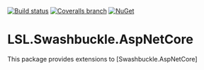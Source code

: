 [![Build status](https://img.shields.io/appveyor/ci/alunacjones/lsl-swashbuckle-aspnetcore.svg)](https://ci.appveyor.com/project/alunacjones/lsl-swashbuckle-aspnetcore)
[![Coveralls branch](https://img.shields.io/coverallsCoverage/github/alunacjones/LSL.Swashbuckle.AspNetCore)](https://coveralls.io/github/alunacjones/LSL.Swashbuckle.AspNetCore)
[![NuGet](https://img.shields.io/nuget/v/LSL.Swashbuckle.AspNetCore.svg)](https://www.nuget.org/packages/LSL.Swashbuckle.AspNetCore/)

# LSL.Swashbuckle.AspNetCore

This package provides extensions to [Swashbuckle.AspNetCore]
